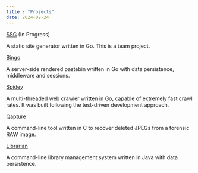 ```yaml
---
title : "Projects"
date: 2024-02-24
---
```


[SSG](https://github.com/acmpesuecc/ssg) (In Progress)

A static site generator written in Go. This is a team project.

[Bingo](https://github.com/anirudhsudhir/Bingo)

A server-side rendered pastebin written in Go with data persistence, middleware and sessions.

[Spidey](https://github.com/anirudhsudhir/Spidey)

A multi-threaded web crawler written in Go, capable of extremely fast crawl rates. It was built following the test-driven development approach.

[Qapture](https://github.com/anirudhsudhir/Qapture)

A command-line tool written in C to recover deleted JPEGs from a forensic RAW image.

[Librarian](https://github.com/anirudhsudhir/Librarian)

A command-line library management system written in Java with data persistence.
